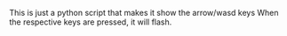 This is just a python script that makes it show the arrow/wasd keys
When the respective keys are pressed, it will flash.

